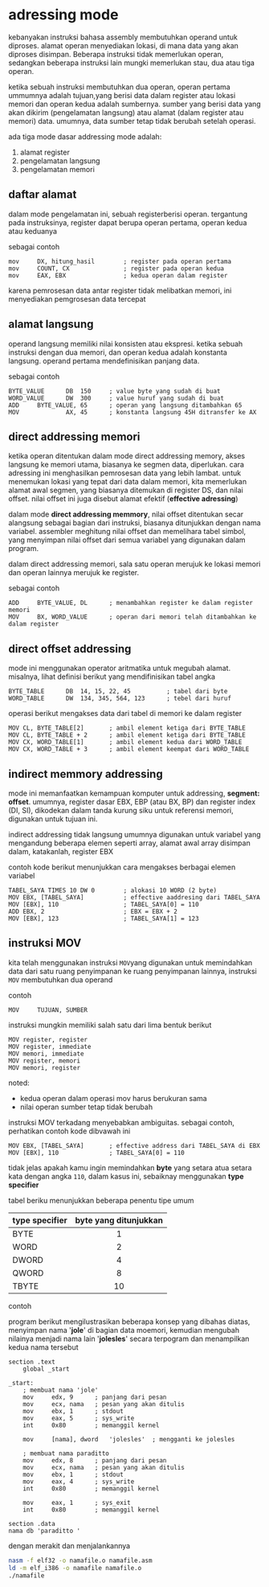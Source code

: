 # adressing mode

kebanyakan instruksi bahasa assembly membutuhkan operand untuk diproses. alamat operan menyediakan lokasi, di mana data yang akan diproses disimpan. Beberapa instruksi tidak memerlukan operan, sedangkan beberapa instruksi lain mungki memerlukan stau, dua atau tiga operan.

ketika sebuah instruksi membutuhkan dua operan, operan pertama ummumnya adalah tujuan,yang berisi data dalam register atau lokasi memori dan operan kedua adalah sumbernya.  sumber yang berisi data yang akan dikirim (pengelamatan langsung) atau alamat (dalam register atau memori) data. umumnya, data sumber tetap tidak berubah setelah operasi.

ada tiga mode dasar addressing mode adalah:

1. alamat register
2. pengelamatan langsung
3. pengelamatan memori

## daftar alamat

dalam mode pengelamatan ini, sebuah registerberisi operan. tergantung pada instruksinya, register dapat berupa operan pertama, operan kedua atau keduanya

sebagai contoh

```assembly
mov     DX, hitung_hasil        ; register pada operan pertama
mov     COUNT, CX               ; register pada operan kedua
mov     EAX, EBX                ; kedua operan dalam register
```
karena pemrosesan data antar register tidak melibatkan memori, ini menyediakan pemgrosesan data tercepat

## alamat langsung

operand langsung memiliki nilai konsisten atau ekspresi. ketika sebuah instruksi dengan dua memori, dan operan kedua adalah konstanta langsung. operand pertama mendefinisikan panjang data.

sebagai contoh
```assembly
BYTE_VALUE      DB  150     ; value byte yang sudah di buat
WORD_VALUE      DW  300     ; value huruf yang sudah di buat
ADD     BYTE_VALUE, 65      ; operan yang langsung ditambahkan 65
MOV             AX, 45      ; konstanta langsung 45H ditransfer ke AX
```

## direct addressing memori

ketika operan ditentukan dalam mode direct addressing memory, akses langsung ke memori utama, biasanya ke segmen data, diperlukan. cara adressing ini menghasilkan pemrosesan data yang lebih lambat. untuk menemukan lokasi yang tepat dari data dalam memori, kita memerlukan alamat awal segmen, yang biasanya ditemukan di register DS, dan nilai offset. nilai offset ini juga disebut alamat efektif (**effective adressing**)

dalam mode __direct addressing memmory__, nilai offset ditentukan secar alangsung sebagai bagian dari instruksi, biasanya ditunjukkan dengan nama variabel. assembler meghitung nilai offset dan memelihara tabel simbol, yang menyimpan nilai offset dari semua variabel yang digunakan dalam program.

dalam direct addressing memori, sala satu operan merujuk ke lokasi memori dan operan lainnya merujuk ke register.

sebagai contoh
```assembly
ADD     BYTE_VALUE, DL      ; menambahkan register ke dalam register memori
MOV     BX, WORD_VALUE      ; operan dari memori telah ditambahkan ke dalam register
```

## direct offset addressing

mode ini menggunakan operator aritmatika untuk megubah alamat. misalnya, lihat definisi berikut yang mendifinisikan tabel angka
```assembly
BYTE_TABLE      DB  14, 15, 22, 45          ; tabel dari byte
WORD_TABLE      DW  134, 345, 564, 123      ; tebel dari huruf
```

operasi berikut mengakses data dari tabel di memori ke dalam register
```assembly
MOV CL, BYTE_TABLE[2]       ; ambil element ketiga dari BYTE_TABLE
MOV CL, BYTE_TABLE + 2      ; ambil element ketiga dari BYTE_TABLE
MOV CX, WORD_TABLE[1]       ; ambil element kedua dari WORD_TABLE
MOV CX, WORD_TABLE + 3      ; ambil element keempat dari WORD_TABLE
```

## indirect memmory addressing

mode ini memanfaatkan kemampuan komputer untuk addressing, __segment: offset__. umumnya, register dasar EBX, EBP (atau BX, BP) dan register index (DI, SI), dikodekan dalam tanda kurung siku untuk referensi memori, digunakan untuk tujuan ini.

indirect addressing tidak langsung umumnya digunakan untuk variabel yang mengandung beberapa elemen seperti array, alamat awal array disimpan dalam, katakanlah, register EBX

contoh kode berikut menunjukkan cara mengakses berbagai elemen variabel
```assembly
TABEL_SAYA TIMES 10 DW 0        ; alokasi 10 WORD (2 byte)
MOV EBX, [TABEL_SAYA]           ; effective aaddresing dari TABEL_SAYA
MOV [EBX], 110                  ; TABEL_SAYA[0] = 110
ADD EBX, 2                      ; EBX = EBX + 2
MOV [EBX], 123                  ; TABEL_SAYA[1] = 123
```

## instruksi MOV

kita telah menggunakan instruksi ``MOV``yang digunakan untuk memindahkan data dari satu ruang penyimpanan ke ruang penyimpanan lainnya, instruksi ``MOV`` membutuhkan dua operand

contoh
```assebmly
MOV     TUJUAN, SUMBER
```
instruksi mungkin memiliki salah satu dari lima bentuk berikut
```
MOV register, register
MOV register, immediate
MOV memori, immediate
MOV register, memori
MOV memori, register
```

noted:
- kedua operan dalam operasi mov harus berukuran sama
- nilai operan sumber tetap tidak berubah

instruksi MOV terkadang menyebabkan ambiguitas. sebagai contoh, perhatikan contoh kode dibvawah ini
```assembly
MOV EBX, [TABEL_SAYA]       ; effective address dari TABEL_SAYA di EBX
MOV [EBX], 110              ; TABEL_SAYA[0] = 110
```
tidak jelas apakah kamu ingin memindahkan __byte__ yang setara atua setara kata dengan angka ``110``, dalam kasus ini, sebaiknay menggunakan **type specifier**

tabel beriku menunjukkan beberapa penentu tipe umum

| **type specifier**        | **byte yang ditunjukkan** |
| -------------             |:-------------------------:|
| BYTE                      | 1                         |
| WORD                      | 2                         |
| DWORD                     | 4                         |
| QWORD                     | 8                         |
| TBYTE                     | 10                        |


contoh

program berikut mengilustrasikan beberapa konsep yang dibahas diatas, menyimpan nama '**jole**' di bagian data moemori, kemudian mengubah nilainya menjadi nama lain '**jolesles**' secara terpogram dan menampilkan kedua nama tersebut

```assembly
section .text
    global _start

_start:
    ; membuat nama 'jole'
    mov     edx, 9      ; panjang dari pesan
    mov     ecx, nama   ; pesan yang akan ditulis
    mov     ebx, 1      ; stdout
    mov     eax, 5      ; sys_write
    int     0x80        ; memanggil kernel

    mov     [nama], dword   'jolesles'  ; mengganti ke jolesles

    ; membuat nama paraditto
    mov     edx, 8      ; panjang dari pesan
    mov     ecx, nama   ; pesan yang akan ditulis
    mov     ebx, 1      ; stdout
    mov     eax, 4      ; sys_write
    int     0x80        ; memanggil kernel

    mov     eax, 1      ; sys_exit
    int     0x80        ; memanggil kernel

section .data
nama db 'paraditto '
```
dengan merakit dan menjalankannya
```bash
nasm -f elf32 -o namafile.o namafile.asm
ld -m elf_i386 -o namafile namafile.o
./namafile
```